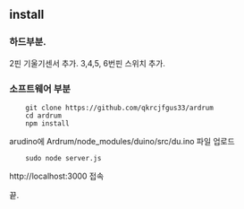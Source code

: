## install

### 하드부분.
2핀 기울기센서 추가.
3,4,5, 6번핀 스위치 추가. 


### 소프트웨어 부분

```
    git clone https://github.com/qkrcjfgus33/ardrum
    cd ardrum
    npm install
```
arudino에 Ardrum/node_modules/duino/src/du.ino 파일 업로드
```
    sudo node server.js
```
http://localhost:3000 접속

끝.
